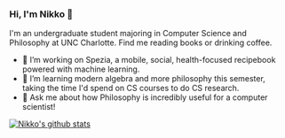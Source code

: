 ### Hi, I'm Nikko 👋
I'm an undergraduate student majoring in Computer Science and Philosophy at UNC Charlotte. Find me reading books or drinking coffee.

* 🔨  I’m working on Spezia, a mobile, social, health-focused recipebook powered with machine learning.
* 🌱  I’m learning modern algebra and more philosophy this semester, taking the time I'd spend on CS courses to do CS research.
* 💬  Ask me about how Philosophy is incredibly useful for a computer scientist!



[![Nikko's github stats](https://github-readme-stats.vercel.app/api?username=nosaka0&count_private=true&show_icons=true&theme=nord)](https://github.com/nosaka0/github-readme-stats)

<!--
**nosaka0/nosaka0** is a ✨ _special_ ✨ repository because its `README.md` (this file) appears on your GitHub profile.

Here are some ideas to get you started:

- 🔭 I’m currently working on ...
- 🌱 I’m currently learning ...
- 👯 I’m looking to collaborate on ...
- 🤔 I’m looking for help with ...
- 💬 Ask me about ...
- 📫 How to reach me: ...
- 😄 Pronouns: ...
- ⚡ Fun fact: ...
-->
